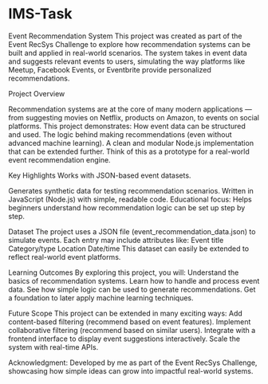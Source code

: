 # IMS-Task
Event Recommendation System
This project was created as part of the Event RecSys Challenge to explore how recommendation systems can be built and applied in real-world scenarios. The system takes in event data and suggests relevant events to users, simulating the way platforms like Meetup, Facebook Events, or Eventbrite provide personalized recommendations.

Project Overview

Recommendation systems are at the core of many modern applications — from suggesting movies on Netflix, products on Amazon, to events on social platforms.
This project demonstrates:
How event data can be structured and used.
The logic behind making recommendations (even without advanced machine learning).
A clean and modular Node.js implementation that can be extended further.
Think of this as a prototype for a real-world event recommendation engine.

Key Highlights
Works with JSON-based event datasets.

Generates synthetic data for testing recommendation scenarios.
Written in JavaScript (Node.js) with simple, readable code.
Educational focus: Helps beginners understand how recommendation logic can be set up step by step.

Dataset
The project uses a JSON file (event_recommendation_data.json) to simulate events.
Each entry may include attributes like:
Event title
Category/type
Location
Date/time
This dataset can easily be extended to reflect real-world event platforms.

Learning Outcomes
By exploring this project, you will:
Understand the basics of recommendation systems.
Learn how to handle and process event data.
See how simple logic can be used to generate recommendations.
Get a foundation to later apply machine learning techniques.

Future Scope
This project can be extended in many exciting ways:
Add content-based filtering (recommend based on event features).
Implement collaborative filtering (recommend based on similar users).
Integrate with a frontend interface to display event suggestions interactively.
Scale the system with real-time APIs.

Acknowledgment:
Developed by me as part of the Event RecSys Challenge, showcasing how simple ideas can grow into impactful real-world systems.


